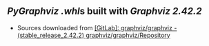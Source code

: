 *PyGraphviz* *.whl*s built with *Graphviz 2.42.2*
-------------------------------------------------

- Sources downloaded from [[GitLab]: graphviz/graphviz - (stable\_release\_2.42.2) graphviz/graphviz/Repository](https://gitlab.com/graphviz/graphviz/tree/stable_release_2.42.2)

